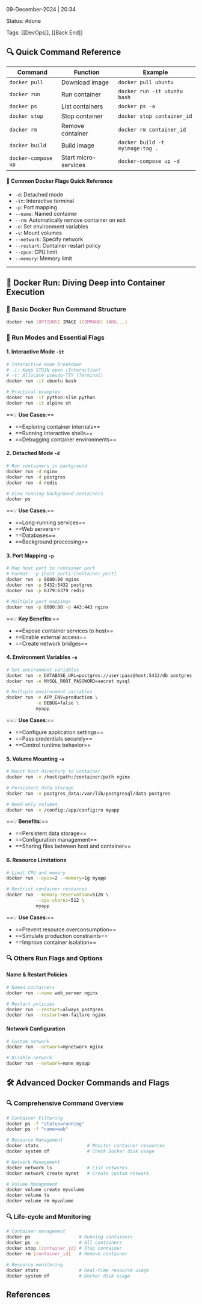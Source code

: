 09-December-2024 | 20:34

Status: #done  

Tags: [[DevOps]], [[Back End]]

## 🔍 Quick Command Reference

| Command             | Function             | Example                         |
| ------------------- | -------------------- | ------------------------------- |
| `docker pull`       | Download image       | `docker pull ubuntu`            |
| `docker run`        | Run container        | `docker run -it ubuntu bash`    |
| `docker ps`         | List containers      | `docker ps -a`                  |
| `docker stop`       | Stop container       | `docker stop container_id`      |
| `docker rm`         | Remove container     | `docker rm container_id`        |
| `docker build`      | Build image          | `docker build -t myimage:tag .` |
| `docker-compose up` | Start micro-services | `docker-compose up -d`          |

#### 🚦 Common Docker Flags Quick Reference
- `-d`: Detached mode
- `-it`: Interactive terminal
- `-p`: Port mapping
- `--name`: Named container
- `--rm`: Automatically remove container on exit
- `-e`: Set environment variables
- `-v`: Mount volumes
- `--network`: Specify network
- `--restart`: Container restart policy
- `--cpus`: CPU limit
- `--memory`: Memory limit

---
## 🚦 Docker Run: Diving Deep into Container Execution

### 🎯 Basic Docker Run Command Structure
```bash
docker run [OPTIONS] IMAGE [COMMAND] [ARG...]
```

### 🚀 Run Modes and Essential Flags

#### 1. Interactive Mode `-it`
```bash
# Interactive mode breakdown
# -i: Keep STDIN open (Interactive)
# -t: Allocate pseudo-TTY (Terminal)
docker run -it ubuntu bash

# Practical examples
docker run -it python:slim python
docker run -it alpine sh
```
==💡 **Use Cases**:== 
- ==Exploring container internals==
- ==Running interactive shells==
- ==Debugging container environments==

#### 2. Detached Mode `-d`
```bash
# Run containers in background
docker run -d nginx
docker run -d postgres
docker run -d redis

# View running background containers
docker ps
```
==💡 **Use Cases**:==
- ==Long-running services==
- ==Web servers==
- ==Databases==
- ==Background processing==

#### 3. Port Mapping `-p`
```bash
# Map host port to container port
# Format: -p [host_port]:[container_port]
docker run -p 8080:80 nginx
docker run -p 5432:5432 postgres
docker run -p 6379:6379 redis

# Multiple port mappings
docker run -p 8080:80 -p 443:443 nginx
```
==💡 **Key Benefits**:==
- ==Expose container services to host==
- ==Enable external access==
- ==Create network bridges==

#### 4. Environment Variables `-e`
```bash
# Set environment variables
docker run -e DATABASE_URL=postgres://user:pass@host:5432/db postgres
docker run -e MYSQL_ROOT_PASSWORD=secret mysql

# Multiple environment variables
docker run -e APP_ENV=production \
           -e DEBUG=false \
           myapp
```
==💡 **Use Cases**:==
- ==Configure application settings==
- ==Pass credentials securely==
- ==Control runtime behavior==

#### 5. Volume Mounting `-v`
```bash
# Mount host directory to container
docker run -v /host/path:/container/path nginx

# Persistent data storage
docker run -v postgres_data:/var/lib/postgresql/data postgres

# Read-only volumes
docker run -v /config:/app/config:ro myapp
```
==💡 **Benefits**:==
- ==Persistent data storage==
- ==Configuration management==
- ==Sharing files between host and container==

#### 6. Resource Limitations
```bash
# Limit CPU and memory
docker run --cpus=2 --memory=1g myapp

# Restrict container resources
docker run --memory-reservation=512m \
           --cpu-shares=512 \
           myapp
```
==💡 **Use Cases**:==
- ==Prevent resource overconsumption==
- ==Simulate production constraints==
- ==Improve container isolation==

### 🔍 Others Run Flags and Options

#### Name & Restart Policies
```bash
# Named containers
docker run --name web_server nginx

# Restart policies
docker run --restart=always postgres
docker run --restart=on-failure nginx
```

#### Network Configuration
```bash
# Custom network
docker run --network=mynetwork nginx

# Disable network
docker run --network=none myapp
```


## 🛠️ Advanced Docker Commands and Flags

### 🔍 Comprehensive Command Overview
```bash
# Container Filtering
docker ps -f "status=running"
docker ps -f "name=web"

# Resource Management
docker stats                  # Monitor container resources
docker system df              # Check Docker disk usage

# Network Management
docker network ls             # List networks
docker network create mynet   # Create custom network

# Volume Management
docker volume create myvolume
docker volume ls
docker volume rm myvolume
```

### 🔍 Life-cycle and Monitoring
```bash
# Container management
docker ps                  # Running containers
docker ps -a               # All containers
docker stop [container_id] # Stop container
docker rm [container_id]   # Remove container

# Resource monitoring
docker stats               # Real-time resource usage
docker system df           # Docker disk usage
```


## References